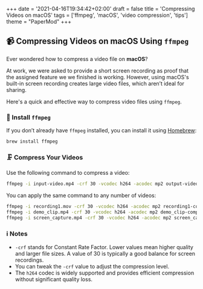 +++
date = '2021-04-16T19:34:42+02:00'
draft = false
title = 'Compressing Videos on macOS'
tags = ['ffmpeg', 'macOS', 'video compression', 'tips']
theme = "PaperMod"
+++

## 📹 Compressing Videos on macOS Using `ffmpeg`

Ever wondered how to compress a video file on **macOS**?

At work, we were asked to provide a short screen recording as proof that the assigned feature we we finished is working. However, using macOS's built-in screen recording creates large video files, which aren’t ideal for sharing.

Here's a quick and effective way to compress video files using `ffmpeg`.

### 🔧 Install `ffmpeg`

If you don’t already have `ffmpeg` installed, you can install it using [Homebrew](https://brew.sh):

```sh
brew install ffmpeg
```

### 🗜️ Compress Your Videos

Use the following command to compress a video:
```sh
ffmpeg -i input-video.mp4 -crf 30 -vcodec h264 -acodec mp2 output-video-compressed.mp4
```

You can apply the same command to any number of videos:

```sh
ffmpeg -i recording1.mov -crf 30 -vcodec h264 -acodec mp2 recording1-compressed.mp4
ffmpeg -i demo_clip.mp4 -crf 30 -vcodec h264 -acodec mp2 demo_clip-compressed.mp4
ffmpeg -i screen_capture.mp4 -crf 30 -vcodec h264 -acodec mp2 screen_capture-compressed.mp4
```

### ℹ️ Notes

* `-crf` stands for Constant Rate Factor. Lower values mean higher quality and larger file sizes. A value of 30 is typically a good balance for screen recordings.
* You can tweak the `-crf` value to adjust the compression level.
* The `h264` codec is widely supported and provides efficient compression without significant quality loss.

